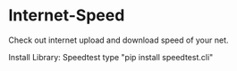 # Internet-Speed
Check out internet upload and download speed of your net.

Install Library: Speedtest
  type "pip install speedtest.cli"

